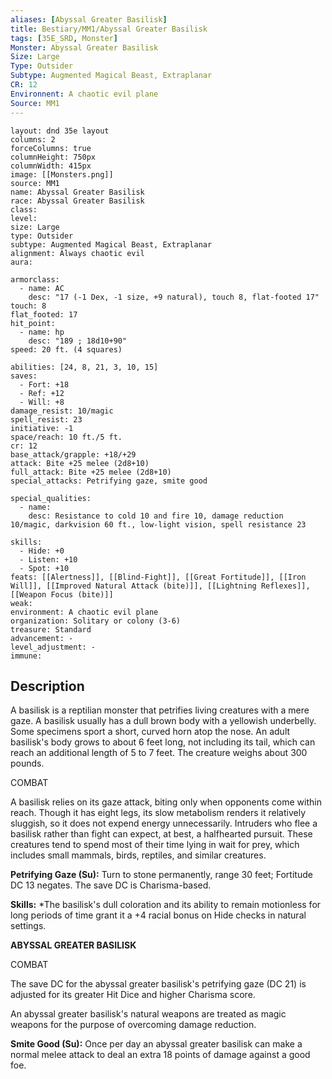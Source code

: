 ```yaml
---
aliases: [Abyssal Greater Basilisk]
title: Bestiary/MM1/Abyssal Greater Basilisk
tags: [35E_SRD, Monster]
Monster: Abyssal Greater Basilisk
Size: Large
Type: Outsider
Subtype: Augmented Magical Beast, Extraplanar
CR: 12
Environnent: A chaotic evil plane
Source: MM1
---
```


```statblock
layout: dnd 35e layout
columns: 2
forceColumns: true
columnHeight: 750px
columnWidth: 415px
image: [[Monsters.png]]
source: MM1
name: Abyssal Greater Basilisk
race: Abyssal Greater Basilisk
class: 
level: 
size: Large
type: Outsider
subtype: Augmented Magical Beast, Extraplanar
alignment: Always chaotic evil
aura: 

armorclass:
  - name: AC
    desc: "17 (-1 Dex, -1 size, +9 natural), touch 8, flat-footed 17"
touch: 8
flat_footed: 17
hit_point:
  - name: hp
    desc: "189 ; 18d10+90"
speed: 20 ft. (4 squares)

abilities: [24, 8, 21, 3, 10, 15]
saves:
  - Fort: +18
  - Ref: +12
  - Will: +8
damage_resist: 10/magic
spell_resist: 23
initiative: -1
space/reach: 10 ft./5 ft.
cr: 12
base_attack/grapple: +18/+29
attack: Bite +25 melee (2d8+10)
full_attack: Bite +25 melee (2d8+10)
special_attacks: Petrifying gaze, smite good

special_qualities:
  - name: 
    desc: Resistance to cold 10 and fire 10, damage reduction 10/magic, darkvision 60 ft., low-light vision, spell resistance 23

skills:
  - Hide: +0
  - Listen: +10
  - Spot: +10
feats: [[Alertness]], [[Blind-Fight]], [[Great Fortitude]], [[Iron Will]], [[Improved Natural Attack (bite)]], [[Lightning Reflexes]], [[Weapon Focus (bite)]]
weak: 
environment: A chaotic evil plane
organization: Solitary or colony (3-6)
treasure: Standard
advancement: -
level_adjustment: -
immune: 
```

## Description

<p>A basilisk is a reptilian monster that petrifies living creatures with a mere gaze. A basilisk usually has a dull brown body with a yellowish underbelly. Some specimens sport a short, curved horn atop the nose. An adult basilisk's body grows to about 6 feet long, not including its tail, which can reach an additional length of 5 to 7 feet. The creature weighs about 300 pounds.</p>
<p>COMBAT</p>
<p>A basilisk relies on its gaze attack, biting only when opponents come within reach. Though it has eight legs, its slow metabolism renders it relatively sluggish, so it does not expend energy unnecessarily. Intruders who flee a basilisk rather than fight can expect, at best, a halfhearted pursuit. These creatures tend to spend most of their time lying in wait for prey, which includes small mammals, birds, reptiles, and similar creatures.</p>
<p>
            <b>Petrifying Gaze (Su):</b> Turn to stone permanently, range 30 feet; Fortitude DC 13 negates. The save DC is Charisma-based.</p>
<p>
            <b>Skills:</b> *The basilisk's dull coloration and its ability to remain motionless for long periods of time grant it a +4 racial bonus on Hide checks in natural settings.</p>
<p>
            <b>ABYSSAL GREATER BASILISK</b>
          </p>
<p>COMBAT</p>
<p>The save DC for the abyssal greater basilisk's petrifying gaze (DC 21) is adjusted for its greater Hit Dice and higher Charisma score.</p>
<p>An abyssal greater basilisk's natural weapons are treated as magic weapons for the purpose of overcoming damage reduction.</p>
<p>
            <b>Smite Good (Su):</b> Once per day an abyssal greater basilisk can make a normal melee attack to deal an extra 18 points of damage against a good foe.</p>